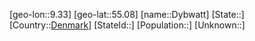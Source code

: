 ﻿---
location: [55.08,9.33]
type: City
tags:
- geo/City


SpocWebEntityId: 29924
isDeleted: false
confidential: public

---
[geo-lon::9.33]
[geo-lat::55.08]
[name::Dybwatt]
[State::]
[Country::[Denmark](geo/Continent/Europe/Denmark.md)]
[StateId::]
[Population::]
[Unknown::]


